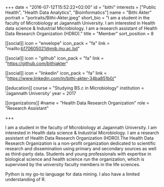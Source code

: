 +++
date = "2016-07-12T15:52:22+02:00"
id = "bithi"
interests = ["Public Health", "Health Data Analytics", "Bioinformatics"]
name = "Bithi Akter"
portrait = "portraits/Bithi-Akter.jpeg"
short_bio = "I  am a student in the faculty of Microbiology at Jagannath University. I am interested in Health data science & Industrial Microbiology. I am a research assistant  of  Health Data Research Organization (HDRO)."
title = "Member"
sort_position = 8

[[social]]
    icon = "envelope"
    icon_pack = "fa"
    link = "mailto:b170605021@mib.jnu.ac.bd"

[[social]]
    icon = "github"
    icon_pack = "fa"
    link = "https://github.com/bithiakter"

[[social]]
    icon = "linkedin"
    icon_pack = "fa"
    link = "https://www.linkedin.com/in/bithi-akter-34ba851b0/"

[[education]]
    course = "Studying BS.c in Microbiology"
    institution = 'Jagannath University'
    year = 2017

[[organizations]]
    #name = "Health Data Research Organization"
    role = "Research Assistant"

+++

I  am a student in the faculty of Microbiology at Jagannath University. I am interested in Health data science & Industrial Microbiology. I am a research assistant  of  Health Data Research Organization (HDRO).The Health Data Research Organization  is a non-profit organization dedicated to scientific research and dissemination using primary and secondary sources as well as third-party data. Students and young professionals with expertise in biological science and health science run the organization, which is supervised by the university faculty members in the life sciences.

Python is my go-to language for data mining. I also have a limited understanding of R.